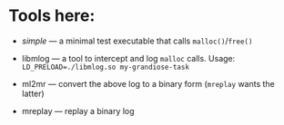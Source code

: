Tools here:
===========

* *simple* — a minimal test executable that calls `malloc()`/`free()`

* libmlog — a tool to intercept and log `malloc` calls.  Usage:
  `LD_PRELOAD=./libmlog.so my-grandiose-task`

* ml2mr — convert the above log to a binary form
  (`mreplay` wants the latter)

* mreplay — replay a binary log
